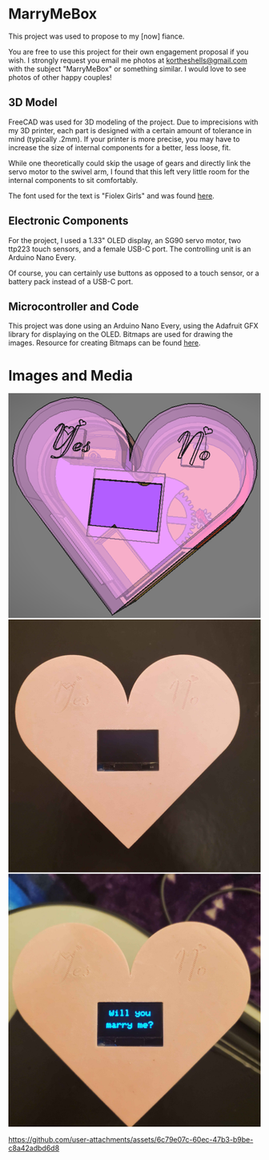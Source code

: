 # MarryMeBox
This project was used to propose to my [now] fiance. 

You are free to use this project for their own engagement proposal if you wish. I strongly request you email me photos at kortheshells@gmail.com with the subject "MarryMeBox" or something similar. I would love to see photos of other happy couples!

## 3D Model
FreeCAD was used for 3D modeling of the project. Due to imprecisions with my 3D printer, each part is designed with a certain amount of tolerance in mind (typically .2mm). If your printer is more precise, you may have to increase the size of internal components for a better, less loose, fit.

While one theoretically could skip the usage of gears and directly link the servo motor to the swivel arm, I found that this left very little room for the internal components to sit comfortably. 

The font used for the text is "Fiolex Girls" and was found [here](https://www.dafont.com/fiolex-girls.font).

## Electronic Components
For the project, I used a 1.33" OLED display, an SG90 servo motor, two ttp223 touch sensors, and a female USB-C port. The controlling unit is an Arduino Nano Every.

Of course, you can certainly use buttons as opposed to a touch sensor, or a battery pack instead of a USB-C port. 

## Microcontroller and Code
This project was done using an Arduino Nano Every, using the Adafruit GFX library for displaying on the OLED. Bitmaps are used for drawing the images. Resource for creating Bitmaps can be found [here](https://javl.github.io/image2cpp/).

# Images and Media

![CAD Image](./Images_And_Media/CAD_Screenshot.png)
![Powered Off Image](./Images_And_Media/image_0.jpg)
![Working Image](./Images_And_Media/image_1.jpg)

https://github.com/user-attachments/assets/6c79e07c-60ec-47b3-b9be-c8a42adbd6d8

